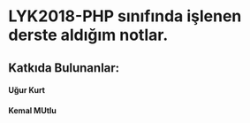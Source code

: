 # LYK2018-PHP sınıfında işlenen derste aldığım notlar.

## Katkıda Bulunanlar:
#### Uğur Kurt
#### Kemal MUtlu

